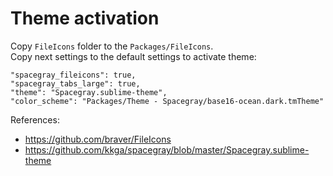 # Theme activation

Copy `FileIcons` folder to the `Packages/FileIcons`.<br/>
Copy next settings to the default settings to activate theme:
```
"spacegray_fileicons": true,
"spacegray_tabs_large": true,
"theme": "Spacegray.sublime-theme",
"color_scheme": "Packages/Theme - Spacegray/base16-ocean.dark.tmTheme"
```

References:
- https://github.com/braver/FileIcons
- https://github.com/kkga/spacegray/blob/master/Spacegray.sublime-theme
